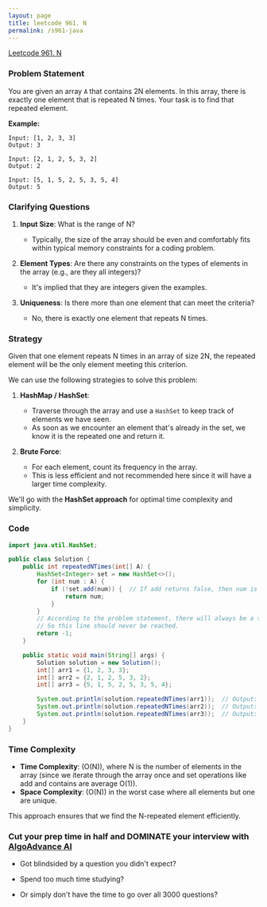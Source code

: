 ```yaml
---
layout: page
title: leetcode 961. N
permalink: /s961-java
---
```

[Leetcode 961. N](https://algoadvance.github.io/algoadvance/l961)
### Problem Statement

You are given an array `A` that contains 2N elements. In this array, there is exactly one element that is repeated N times. Your task is to find that repeated element.

**Example:**
```
Input: [1, 2, 3, 3]
Output: 3

Input: [2, 1, 2, 5, 3, 2]
Output: 2

Input: [5, 1, 5, 2, 5, 3, 5, 4]
Output: 5
```

### Clarifying Questions

1. **Input Size**: What is the range of N?
   - Typically, the size of the array should be even and comfortably fits within typical memory constraints for a coding problem.
   
2. **Element Types**: Are there any constraints on the types of elements in the array (e.g., are they all integers)?
   - It's implied that they are integers given the examples.

3. **Uniqueness**: Is there more than one element that can meet the criteria?
   - No, there is exactly one element that repeats N times.

### Strategy

Given that one element repeats N times in an array of size 2N, the repeated element will be the only element meeting this criterion.

We can use the following strategies to solve this problem:

1. **HashMap / HashSet**: 
   - Traverse through the array and use a `HashSet` to keep track of elements we have seen. 
   - As soon as we encounter an element that's already in the set, we know it is the repeated one and return it.

2. **Brute Force**:
   - For each element, count its frequency in the array.
   - This is less efficient and not recommended here since it will have a larger time complexity.

We'll go with the **HashSet approach** for optimal time complexity and simplicity.

### Code

```java
import java.util.HashSet;

public class Solution {
    public int repeatedNTimes(int[] A) {
        HashSet<Integer> set = new HashSet<>();
        for (int num : A) {
            if (!set.add(num)) {  // If add returns false, then num is already in set.
                return num;
            }
        }
        // According to the problem statement, there will always be a solution,
        // So this line should never be reached.
        return -1;
    }

    public static void main(String[] args) {
        Solution solution = new Solution();
        int[] arr1 = {1, 2, 3, 3};
        int[] arr2 = {2, 1, 2, 5, 3, 2};
        int[] arr3 = {5, 1, 5, 2, 5, 3, 5, 4};

        System.out.println(solution.repeatedNTimes(arr1));  // Output: 3
        System.out.println(solution.repeatedNTimes(arr2));  // Output: 2
        System.out.println(solution.repeatedNTimes(arr3));  // Output: 5
    }
}
```

### Time Complexity

- **Time Complexity**: \(O(N)\), where N is the number of elements in the array (since we iterate through the array once and set operations like add and contains are average O(1)).
- **Space Complexity**: \(O(N)\) in the worst case where all elements but one are unique.

This approach ensures that we find the N-repeated element efficiently.


### Cut your prep time in half and DOMINATE your interview with [AlgoAdvance AI](https://algoAdvance.com)

- Got blindsided by a question you didn't expect?

- Spend too much time studying?

- Or simply don't have the time to go over all 3000 questions?

